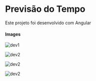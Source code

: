 # Previsão do Tempo

Este projeto foi desenvolvido com Angular

#### Images
![dev1](/.img/dev1.png)

![dev2](/.img/dev2.png)

![dev2](/.img/dev3.png)

![dev2](/.img/dev4.png)